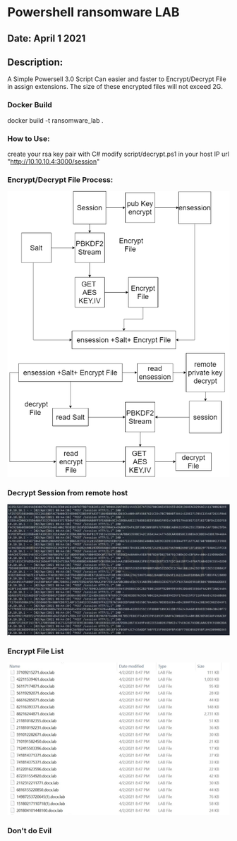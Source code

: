 # Powershell ransomware LAB
## Date: April 1 2021 

## Description:
A Simple Powersell 3.0 Script Can easier and faster to Encrypt/Decrypt File in assign extensions.
The size of these encrypted files will not exceed 2G.
### Docker Build
docker build -t ransomware_lab .
### How to Use:
create your rsa key pair with C#
modify script/decrypt.ps1 in your host IP url "http://10.10.10.4:3000/session"
### Encrypt/Decrypt File Process:
![](https://raw.githubusercontent.com/kosh-cyber/powershell_ransomware_lab/main/Encrypt-Decrypt.png)
### Decrypt Session from remote host
![](https://raw.githubusercontent.com/kosh-cyber/powershell_ransomware_lab/main/decryptsession.JPG)
### Encrypt File List
![](https://raw.githubusercontent.com/kosh-cyber/powershell_ransomware_lab/main/encryptfile.JPG)
### Don't do Evil
